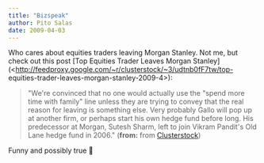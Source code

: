 ```yaml
---
title: "Bizspeak"
author: Pito Salas
date: 2009-04-03
---
```




Who cares about equities traders leaving Morgan Stanley. Not me, but check out
this post [Top Equities Trader Leaves Morgan
Stanley](<http://feedproxy.google.com/~r/clusterstock/~3/udtnb0fF7tw/top-
equities-trader-leaves-morgan-stanley-2009-4>):

> "We're convinced that no one would actually use the "spend more time with
> family" line unless they are trying to convey that the real reason for
> leaving is something else. Very probably Gallo will pop up at another firm,
> or perhaps start his own hedge fund before long. His predecessor at Morgan,
> Sutesh Sharm, left to join Vikram Pandit's Old Lane hedge fund in 2006."
> (**from:** from [Clusterstock](<http://feeds.feedburner.com/clusterstock>))

Funny and possibly true 🙂


